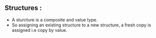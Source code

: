 ## Structures :

- A sturcture is a composite and value type.
- So assigning an existing structure to a new structure, a fresh copy is assigned i.e copy by value.
